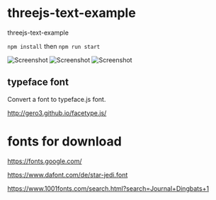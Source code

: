 # threejs-text-example
threejs-text-example

`npm install` then `npm run start`

![Screenshot](https://github.com/tamani-coding/threejs-text-example/blob/main/screenshot01.png?raw=true)
![Screenshot](https://github.com/tamani-coding/threejs-text-example/blob/main/screenshot02.png?raw=true)
![Screenshot](https://github.com/tamani-coding/threejs-text-example/blob/main/screenshot03.png?raw=true)

## typeface font

Convert a font to typeface.js font.

http://gero3.github.io/facetype.js/

# fonts for download

https://fonts.google.com/

https://www.dafont.com/de/star-jedi.font

https://www.1001fonts.com/search.html?search=Journal+Dingbats+1